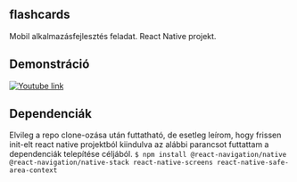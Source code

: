 ## flashcards
Mobil alkalmazásfejlesztés feladat.
React Native projekt.

## Demonstráció
[![Youtube link](demo2.gif)](https://www.youtube.com/watch?v=G6se41jS_vU)

## Dependenciák
Elvileg a repo clone-ozása után futtatható, de esetleg leírom, hogy frissen init-elt react native projektból kiindulva az alábbi parancsot futtattam a dependenciák telepítése céljából.
`$ npm install @react-navigation/native @react-navigation/native-stack react-native-screens react-native-safe-area-context`
